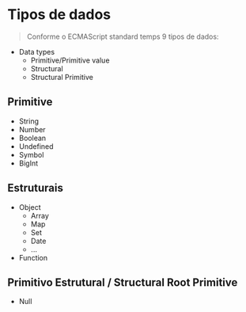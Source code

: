 # Tipos de dados

> Conforme o ECMAScript standard temps 9 tipos de dados:

- Data types
  - Primitive/Primitive value
  - Structural
  - Structural Primitive

## Primitive

- String
- Number
- Boolean
- Undefined
- Symbol
- BigInt

## Estruturais

- Object
  - Array
  - Map
  - Set
  - Date
  - ...
- Function

## Primitivo Estrutural / Structural Root Primitive

- Null
